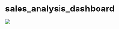# sales_analysis_dashboard
<img src="https://github.com/amanat-mahmud/sales_dashboard/blob/main/dashboard_ss.png">
